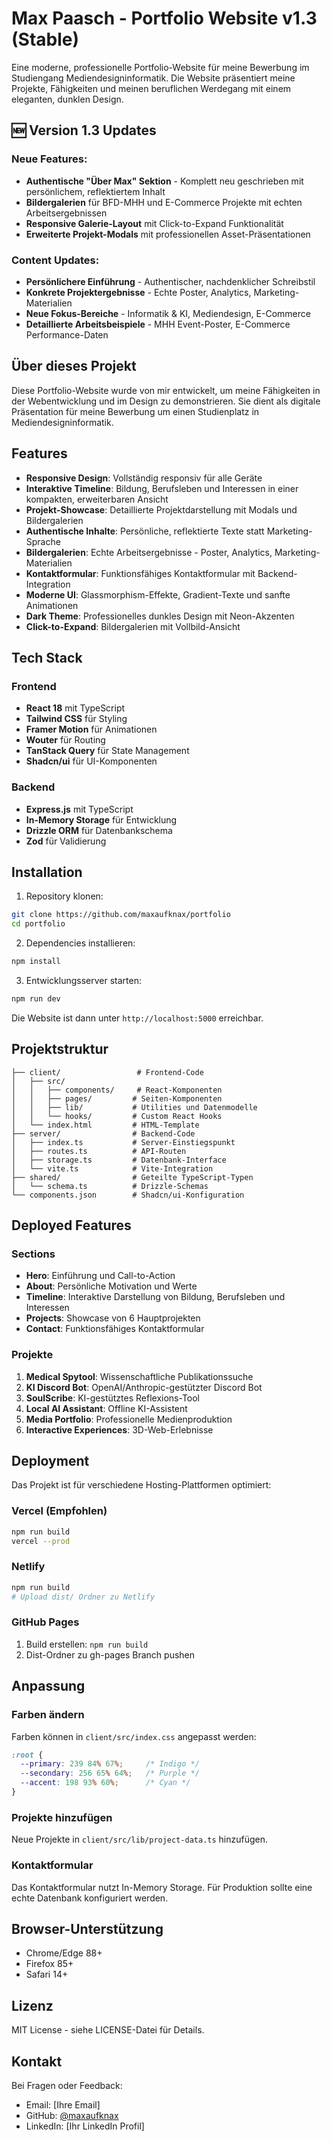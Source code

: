 # Max Paasch - Portfolio Website v1.3 (Stable)

Eine moderne, professionelle Portfolio-Website für meine Bewerbung im Studiengang Mediendesigninformatik. Die Website präsentiert meine Projekte, Fähigkeiten und meinen beruflichen Werdegang mit einem eleganten, dunklen Design.

## 🆕 Version 1.3 Updates

### Neue Features:
- **Authentische "Über Max" Sektion** - Komplett neu geschrieben mit persönlichem, reflektiertem Inhalt
- **Bildergalerien** für BFD-MHH und E-Commerce Projekte mit echten Arbeitsergebnissen
- **Responsive Galerie-Layout** mit Click-to-Expand Funktionalität
- **Erweiterte Projekt-Modals** mit professionellen Asset-Präsentationen

### Content Updates:
- **Persönlichere Einführung** - Authentischer, nachdenklicher Schreibstil
- **Konkrete Projektergebnisse** - Echte Poster, Analytics, Marketing-Materialien
- **Neue Fokus-Bereiche** - Informatik & KI, Mediendesign, E-Commerce
- **Detaillierte Arbeitsbeispiele** - MHH Event-Poster, E-Commerce Performance-Daten

## Über dieses Projekt

Diese Portfolio-Website wurde von mir entwickelt, um meine Fähigkeiten in der Webentwicklung und im Design zu demonstrieren. Sie dient als digitale Präsentation für meine Bewerbung um einen Studienplatz in Mediendesigninformatik.

## Features

- **Responsive Design**: Vollständig responsiv für alle Geräte
- **Interaktive Timeline**: Bildung, Berufsleben und Interessen in einer kompakten, erweiterbaren Ansicht
- **Projekt-Showcase**: Detaillierte Projektdarstellung mit Modals und Bildergalerien
- **Authentische Inhalte**: Persönliche, reflektierte Texte statt Marketing-Sprache
- **Bildergalerien**: Echte Arbeitsergebnisse - Poster, Analytics, Marketing-Materialien
- **Kontaktformular**: Funktionsfähiges Kontaktformular mit Backend-Integration
- **Moderne UI**: Glassmorphism-Effekte, Gradient-Texte und sanfte Animationen
- **Dark Theme**: Professionelles dunkles Design mit Neon-Akzenten
- **Click-to-Expand**: Bildergalerien mit Vollbild-Ansicht

## Tech Stack

### Frontend
- **React 18** mit TypeScript
- **Tailwind CSS** für Styling
- **Framer Motion** für Animationen
- **Wouter** für Routing
- **TanStack Query** für State Management
- **Shadcn/ui** für UI-Komponenten

### Backend
- **Express.js** mit TypeScript
- **In-Memory Storage** für Entwicklung
- **Drizzle ORM** für Datenbankschema
- **Zod** für Validierung

## Installation

1. Repository klonen:
```bash
git clone https://github.com/maxaufknax/portfolio
cd portfolio
```

2. Dependencies installieren:
```bash
npm install
```

3. Entwicklungsserver starten:
```bash
npm run dev
```

Die Website ist dann unter `http://localhost:5000` erreichbar.

## Projektstruktur

```
├── client/                 # Frontend-Code
│   ├── src/
│   │   ├── components/     # React-Komponenten
│   │   ├── pages/         # Seiten-Komponenten
│   │   ├── lib/           # Utilities und Datenmodelle
│   │   └── hooks/         # Custom React Hooks
│   └── index.html         # HTML-Template
├── server/                # Backend-Code
│   ├── index.ts           # Server-Einstiegspunkt
│   ├── routes.ts          # API-Routen
│   ├── storage.ts         # Datenbank-Interface
│   └── vite.ts            # Vite-Integration
├── shared/                # Geteilte TypeScript-Typen
│   └── schema.ts          # Drizzle-Schemas
└── components.json        # Shadcn/ui-Konfiguration
```

## Deployed Features

### Sections
- **Hero**: Einführung und Call-to-Action
- **About**: Persönliche Motivation und Werte
- **Timeline**: Interaktive Darstellung von Bildung, Berufsleben und Interessen
- **Projects**: Showcase von 6 Hauptprojekten
- **Contact**: Funktionsfähiges Kontaktformular

### Projekte
1. **Medical Spytool**: Wissenschaftliche Publikationssuche
2. **KI Discord Bot**: OpenAI/Anthropic-gestützter Discord Bot
3. **SoulScribe**: KI-gestütztes Reflexions-Tool
4. **Local AI Assistant**: Offline KI-Assistent
5. **Media Portfolio**: Professionelle Medienproduktion
6. **Interactive Experiences**: 3D-Web-Erlebnisse

## Deployment

Das Projekt ist für verschiedene Hosting-Plattformen optimiert:

### Vercel (Empfohlen)
```bash
npm run build
vercel --prod
```

### Netlify
```bash
npm run build
# Upload dist/ Ordner zu Netlify
```

### GitHub Pages
1. Build erstellen: `npm run build`
2. Dist-Ordner zu gh-pages Branch pushen

## Anpassung

### Farben ändern
Farben können in `client/src/index.css` angepasst werden:
```css
:root {
  --primary: 239 84% 67%;     /* Indigo */
  --secondary: 256 65% 64%;   /* Purple */
  --accent: 198 93% 60%;      /* Cyan */
}
```

### Projekte hinzufügen
Neue Projekte in `client/src/lib/project-data.ts` hinzufügen.

### Kontaktformular
Das Kontaktformular nutzt In-Memory Storage. Für Produktion sollte eine echte Datenbank konfiguriert werden.

## Browser-Unterstützung

- Chrome/Edge 88+
- Firefox 85+
- Safari 14+

## Lizenz

MIT License - siehe LICENSE-Datei für Details.

## Kontakt

Bei Fragen oder Feedback:
- Email: [Ihre Email]
- GitHub: [@maxaufknax](https://github.com/maxaufknax)
- LinkedIn: [Ihr LinkedIn Profil]